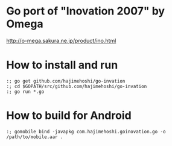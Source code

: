 # Go port of "Inovation 2007" by Omega

http://o-mega.sakura.ne.jp/product/ino.html

# How to install and run

```
:; go get github.com/hajimehoshi/go-invation
:; cd $GOPATH/src/github.com/hajimehoshi/go-invation
:; go run *.go
```

# How to build for Android

```
:; gomobile bind -javapkg com.hajimehoshi.goinovation.go -o /path/to/mobile.aar .
```
